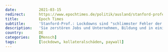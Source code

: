 ```yaml
---
date:          2021-03-15
redirect:      https://www.epochtimes.de/politik/ausland/stanford-professor-lockdowns-schlimmster-fehler-oeffentliche-gesundehit-der-letzten-100-jahre-a3470553.html
title:         Epoch Times
subtitle:      'Stanford-Prof.: Lockdowns sind "schlimmster Fehler der letzten 100 Jahre"'
description:   'Sie zerstören Jobs und Unternehmen, Bildung und in einigen Fällen die Zukunftsperspektive von Millionen Menschen: Lockdowns. Professoren verschiedener großer Universitäten, darunter aus Oxford, Harvard und Stanford, sehen darin den „größten Fehler des öffentlichen Gesundheitssystems, der jemals gemacht wurde.“'
country:       DE
categories:    [Mensch]
tags:          [lockdown, kollateralschäden, paywall]
---
```

